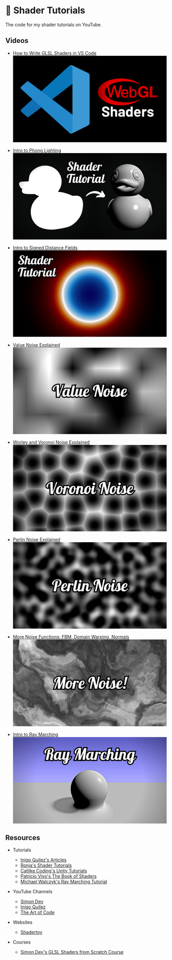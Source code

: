 # 🎨 Shader Tutorials

The code for my shader tutorials on YouTube.

## Videos

- [How to Write GLSL Shaders in VS Code](https://www.youtube.com/watch?v=7UvpTTEE1Hs)
  <img src="/_thumbnails/glsl_00.png">

- [Intro to Phong Lighting](https://www.youtube.com/watch?v=LKXAIuCaKAQ)
  <img src="/_thumbnails/glsl_01.png">

- [Intro to Signed Distance Fields](https://www.youtube.com/watch?v=pEdlZ9W2Xs0)
  <img src="/_thumbnails/glsl_02.png">

- [Value Noise Explained](https://www.youtube.com/watch?v=KllOFoUnKhU)
  <img src="/_thumbnails/glsl_03.png">

- [Worley and Voronoi Noise Explained](https://www.youtube.com/watch?v=vcfIJ5Uu6Qw)
  <img src="/_thumbnails/glsl_04.png">

- [Perlin Noise Explained](https://www.youtube.com/watch?v=7fd331zsie0)
  <img src="/_thumbnails/glsl_05.png">

- [More Noise Functions: FBM, Domain Warping, Normals](https://www.youtube.com/watch?v=cWiLGZPwXCs)
  <img src="/_thumbnails/glsl_06.png">

- [Intro to Ray Marching](https://www.youtube.com/watch?v=TSAIR03FPfY)
  <img src="/_thumbnails/glsl_07.png">

## Resources

- Tutorials

  - [Inigo Quilez's Articles](https://iquilezles.org/articles/)
  - [Ronja's Shader Tutorials](https://ronja-tutorials.com/)
  - [Catlike Coding's Unity Tutorials](https://catlikecoding.com/unity/tutorials/)
  - [Patricio Vivo's The Book of Shaders](https://thebookofshaders.com/)
  - [Michael Walczyk's Ray Marching Tutorial](https://michaelwalczyk.com/blog-ray-marching.html)

- YouTube Channels

  - [Simon Dev](https://www.youtube.com/@simondev758)
  - [Inigo Quilez](https://www.youtube.com/@InigoQuilez)
  - [The Art of Code](https://www.youtube.com/@TheArtofCodeIsCool)

- Websites

  - [Shadertoy](https://www.shadertoy.com/)

- Courses

  - [Simon Dev's GLSL Shaders from Scratch Course](https://simondev.teachable.com/)

